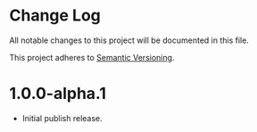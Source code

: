 # Change Log

All notable changes to this project will be documented in this file.

This project adheres to [Semantic Versioning](http://semver.org/).

# 1.0.0-alpha.1

- Initial publish release.

